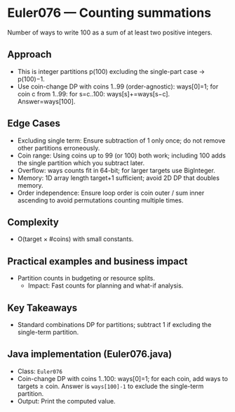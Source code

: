 # Euler076 — Counting summations

Number of ways to write 100 as a sum of at least two positive integers.

## Approach

- This is integer partitions p(100) excluding the single-part case → p(100)−1.
- Use coin-change DP with coins 1..99 (order-agnostic): ways[0]=1; for coin c from 1..99: for s=c..100: ways[s]+=ways[s−c]. Answer=ways[100].

## Edge Cases
- Excluding single term: Ensure subtraction of 1 only once; do not remove other partitions erroneously.
- Coin range: Using coins up to 99 (or 100) both work; including 100 adds the single partition which you subtract later.
- Overflow: ways counts fit in 64-bit; for larger targets use BigInteger.
- Memory: 1D array length target+1 sufficient; avoid 2D DP that doubles memory.
- Order independence: Ensure loop order is coin outer / sum inner ascending to avoid permutations counting multiple times.

## Complexity
- O(target × #coins) with small constants.

## Practical examples and business impact
- Partition counts in budgeting or resource splits.
  - Impact: Fast counts for planning and what-if analysis.

## Key Takeaways
- Standard combinations DP for partitions; subtract 1 if excluding the single-term partition.


## Java implementation (Euler076.java)

- Class: `Euler076`
- Coin-change DP with coins 1..100: ways[0]=1; for each coin, add ways to targets ≥ coin. Answer is `ways[100]-1` to exclude the single-term partition.
- Output: Print the computed value.
